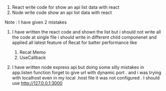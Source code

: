 1. React 
    write code for show an api list data with react 
2. Node 
    write code show an api list data with react 

Note :
    I have given 2 mistakes 
   1. I have written the react code and shown the list but i should not write all the code at single file i should write in different child componenet and applied all latest feature of Recat for batter performance like 
        1. Recat Memo 
        2. UseCallback
    
   2. I have written node express api but doing some silly mistakes in app.listen function forget to give url with dynamic port . and i was trying with localhost even in my local .host file it was not configured . I should use http://127.0.0.1:3000 
